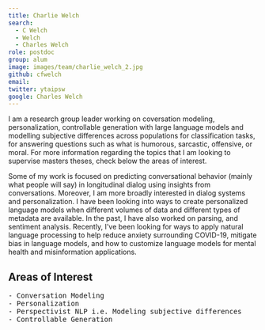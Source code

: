 ```yaml
---
title: Charlie Welch
search:
  - C Welch
  - Welch
  - Charles Welch
role: postdoc
group: alum
image: images/team/charlie_welch_2.jpg
github: cfwelch
email: 
twitter: ytaipsw
google: Charles Welch
---
```


I am a research group leader working on coversation modeling, personalization, controllable generation with large language models and modelling subjective differences across populations for classification tasks, for answering questions such as what is humorous, sarcastic, offensive, or moral. For more information regarding the topics that I am looking to supervise masters theses, check below the areas of interest.

Some of my work is focused on predicting conversational behavior (mainly what people will say) in longitudinal dialog using insights from  conversations. Moreover, I am more broadly interested in dialog systems and personalization. I have been looking into ways to create personalized language models when different volumes of data and different types of metadata are available. In the past, I have also worked on parsing, and sentiment analysis. Recently, I've been looking for ways to apply natural language processing to help reduce anxiety surrounding COVID-19, mitigate bias in language models, and how to customize language models for mental health and misinformation applications. 

## Areas of Interest
  <pre>- Conversation Modeling
- Personalization
- Perspectivist NLP i.e. Modeling subjective differences
- Controllable Generation
